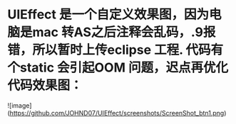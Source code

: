 # UIEffect 是一个自定义效果图，因为电脑是mac 转AS之后注释会乱码，.9报错，所以暂时上传eclipse 工程. 代码有个static 会引起OOM 问题，迟点再优化代码效果图：
![image] (https://github.com/JOHND07/UIEffect/screenshots/ScreenShot_btn1.png)

 

